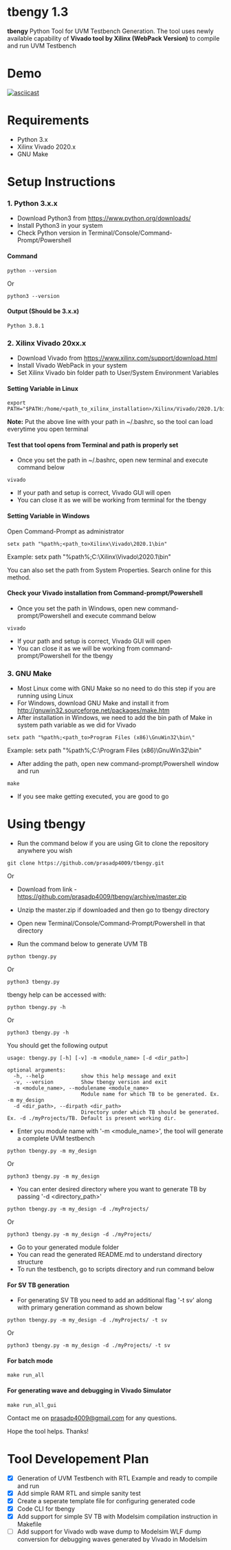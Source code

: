 # tbengy 1.3
**tbengy** Python Tool for UVM Testbench Generation. The tool uses newly available capability of **Vivado tool by Xilinx (WebPack Version)** to compile and run UVM Testbench

# Demo
[![asciicast](https://asciinema.org/a/tgGhndUghxvtgQwwM3qKGgNjt.svg)](https://asciinema.org/a/tgGhndUghxvtgQwwM3qKGgNjt)

# Requirements
* Python 3.x
* Xilinx Vivado 2020.x
* GNU Make

# Setup Instructions
### 1. Python 3.x.x
- Download Python3 from https://www.python.org/downloads/
- Install Python3 in your system
- Check Python version in Terminal/Console/Command-Prompt/Powershell

#### Command
```
python --version
```
Or
```
python3 --version
```

#### Output (Should be 3.x.x)
```
Python 3.8.1
```

### 2. Xilinx Vivado 20xx.x
- Download Vivado from https://www.xilinx.com/support/download.html
- Install Vivado WebPack in your system
- Set Xilinx Vivado bin folder path to User/System Environment Variables

#### Setting Variable in Linux
```
export PATH="$PATH:/home/<path_to_xilinx_installation>/Xilinx/Vivado/2020.1/bin"
```
**Note:** Put the above line with your path in ~/.bashrc, so the tool can load everytime you open terminal

#### Test that tool opens from Terminal and path is properly set
- Once you set the path in ~/.bashrc, open new terminal and execute command below
```
vivado
```
- If your path and setup is correct, Vivado GUI will open
- You can close it as we will be working from terminal for the tbengy

#### Setting Variable in Windows
Open Command-Prompt as administrator
```
setx path "%path%;<path_to>Xilinx\Vivado\2020.1\bin"
```
Example: setx path "%path%;C:\Xilinx\Vivado\2020.1\bin"

You can also set the path from System Properties. Search online for this method.

#### Check your Vivado installation from Command-prompt/Powershell
- Once you set the path in Windows, open new command-prompt/Powershell and execute command below
```
vivado
```
- If your path and setup is correct, Vivado GUI will open
- You can close it as we will be working from command-prompt/Powershell for the tbengy

### 3. GNU Make
- Most Linux come with GNU Make so no need to do this step if you are running using Linux
- For Windows, download GNU Make and install it from http://gnuwin32.sourceforge.net/packages/make.htm
- After installation in Windows, we need to add the bin path of Make in system path variable as we did for Vivado
```
setx path "%path%;<path_to>Program Files (x86)\GnuWin32\bin\"
```
Example: setx path "%path%;C:\Program Files (x86)\GnuWin32\bin\"

- After adding the path, open new command-prompt/Powershell window and run
```
make
```
- If you see make getting executed, you are good to go

# Using tbengy

- Run the command below if you are using Git to clone the repository anywhere you wish
```
git clone https://github.com/prasadp4009/tbengy.git
```
Or
- Download from link - https://github.com/prasadp4009/tbengy/archive/master.zip

- Unzip the master.zip if downloaded and then go to tbengy directory
- Open new Terminal/Console/Command-Prompt/Powershell in that directory
- Run the command below to generate UVM TB
```
python tbengy.py
```
Or
```
python3 tbengy.py
```
tbengy help can be accessed with:
```
python tbengy.py -h
```
Or
```
python3 tbengy.py -h
```
You should get the following output
```
usage: tbengy.py [-h] [-v] -m <module_name> [-d <dir_path>]

optional arguments:
  -h, --help            show this help message and exit
  -v, --version         Show tbengy version and exit
  -m <module_name>, --modulename <module_name>
                        Module name for which TB to be generated. Ex. -m my_design
  -d <dir_path>, --dirpath <dir_path>
                        Directory under which TB should be generated. Ex. -d ./myProjects/TB. Default is present working dir.
```
- Enter you module name with '-m <module_name>', the tool will generate a complete UVM testbench
```
python tbengy.py -m my_design
```
Or
```
python3 tbengy.py -m my_design
```
- You can enter desired directory where you want to generate TB by passing '-d <directory_path>'
```
python tbengy.py -m my_design -d ./myProjects/
```
Or
```
python3 tbengy.py -m my_design -d ./myProjects/
```
- Go to your generated module folder
- You can read the generated README.md to understand directory structure
- To run the testbench, go to scripts directory and run command below

#### For **SV TB** generation
- For generating SV TB you need to add an additional flag '-t sv' along with primary generation command as shown below
```
python tbengy.py -m my_design -d ./myProjects/ -t sv
```
Or
```
python3 tbengy.py -m my_design -d ./myProjects/ -t sv
```

#### For batch mode
```
make run_all
```
#### For generating wave and debugging in Vivado Simulator
```
make run_all_gui
```

Contact me on prasadp4009@gmail.com for any questions.

Hope the tool helps. Thanks!

# Tool Developement Plan
- [x] Generation of UVM Testbench with RTL Example and ready to compile and run
- [x] Add simple RAM RTL and simple sanity test
- [x] Create a seperate template file for configuring generated code
- [x] Code CLI for tbengy
- [x] Add support for simple SV TB with Modelsim compilation instruction in Makefile
- [ ] Add support for Vivado wdb wave dump to Modelsim WLF dump conversion for debugging waves generated by Vivado in Modelsim
